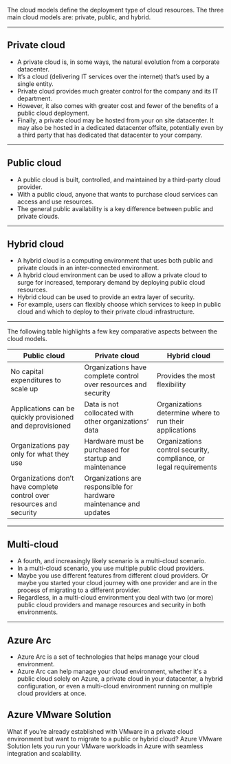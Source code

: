 The cloud models define the deployment type of cloud resources. The three main cloud models are: private, public, and hybrid.

---


## Private cloud

- A private cloud is, in some ways, the natural evolution from a corporate datacenter.
- It’s a cloud (delivering IT services over the internet) that’s used by a single entity. 
- Private cloud provides much greater control for the company and its IT department. 
- However, it also comes with greater cost and fewer of the benefits of a public cloud deployment. 
- Finally, a private cloud may be hosted from your on site datacenter. It may also be hosted in a dedicated datacenter offsite, potentially even by a third party that has dedicated that datacenter to your company.

---


## Public cloud

- A public cloud is built, controlled, and maintained by a third-party cloud provider. 
- With a public cloud, anyone that wants to purchase cloud services can access and use resources. 
- The general public availability is a key difference between public and private clouds.

---

## Hybrid cloud

- A hybrid cloud is a computing environment that uses both public and private clouds in an inter-connected environment.
- A hybrid cloud environment can be used to allow a private cloud to surge for increased, temporary demand by deploying public cloud resources. 
- Hybrid cloud can be used to provide an extra layer of security.
- For example, users can flexibly choose which services to keep in public cloud and which to deploy to their private cloud infrastructure.

---


The following table highlights a few key comparative aspects between the cloud models.

  

|**Public cloud**|**Private cloud**|**Hybrid cloud**|
|---|---|---|
|No capital expenditures to scale up|Organizations have complete control over resources and security|Provides the most flexibility|
|Applications can be quickly provisioned and deprovisioned|Data is not collocated with other organizations’ data|Organizations determine where to run their applications|
|Organizations pay only for what they use|Hardware must be purchased for startup and maintenance|Organizations control security, compliance, or legal requirements|
|Organizations don’t have complete control over resources and security|Organizations are responsible for hardware maintenance and updates|


---


## Multi-cloud

- A fourth, and increasingly likely scenario is a multi-cloud scenario. 
- In a multi-cloud scenario, you use multiple public cloud providers. 
- Maybe you use different features from different cloud providers. Or maybe you started your cloud journey with one provider and are in the process of migrating to a different provider. 
- Regardless, in a multi-cloud environment you deal with two (or more) public cloud providers and manage resources and security in both environments.

---


## Azure Arc

- Azure Arc is a set of technologies that helps manage your cloud environment. 
- Azure Arc can help manage your cloud environment, whether it's a public cloud solely on Azure, a private cloud in your datacenter, a hybrid configuration, or even a multi-cloud environment running on multiple cloud providers at once.

## Azure VMware Solution

What if you’re already established with VMware in a private cloud environment but want to migrate to a public or hybrid cloud? Azure VMware Solution lets you run your VMware workloads in Azure with seamless integration and scalability.


